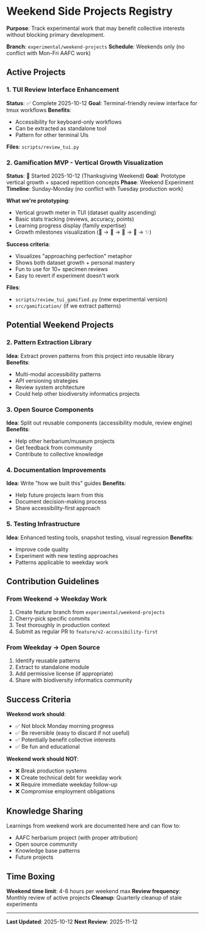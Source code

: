 # Weekend Side Projects Registry

**Purpose**: Track experimental work that may benefit collective interests without blocking primary development.

**Branch**: `experimental/weekend-projects`
**Schedule**: Weekends only (no conflict with Mon-Fri AAFC work)

## Active Projects

### 1. TUI Review Interface Enhancement
**Status**: ✅ Complete 2025-10-12
**Goal**: Terminal-friendly review interface for tmux workflows
**Benefits**:
- Accessibility for keyboard-only workflows
- Can be extracted as standalone tool
- Pattern for other terminal UIs

**Files**: `scripts/review_tui.py`

### 2. Gamification MVP - Vertical Growth Visualization
**Status**: 🚀 Started 2025-10-12 (Thanksgiving Weekend)
**Goal**: Prototype vertical growth + spaced repetition concepts
**Phase**: Weekend Experiment
**Timeline**: Sunday-Monday (no conflict with Tuesday production work)

**What we're prototyping**:
- Vertical growth meter in TUI (dataset quality ascending)
- Basic stats tracking (reviews, accuracy, points)
- Learning progress display (family expertise)
- Growth milestones visualization (🌰 → 🌱 → 🌿 → 🌳 → ✨)

**Success criteria**:
- Visualizes "approaching perfection" metaphor
- Shows both dataset growth + personal mastery
- Fun to use for 10+ specimen reviews
- Easy to revert if experiment doesn't work

**Files**:
- `scripts/review_tui_gamified.py` (new experimental version)
- `src/gamification/` (if we extract patterns)

## Potential Weekend Projects

### 2. Pattern Extraction Library
**Idea**: Extract proven patterns from this project into reusable library
**Benefits**:
- Multi-modal accessibility patterns
- API versioning strategies
- Review system architecture
- Could help other biodiversity informatics projects

### 3. Open Source Components
**Idea**: Split out reusable components (accessibility module, review engine)
**Benefits**:
- Help other herbarium/museum projects
- Get feedback from community
- Contribute to collective knowledge

### 4. Documentation Improvements
**Idea**: Write "how we built this" guides
**Benefits**:
- Help future projects learn from this
- Document decision-making process
- Share accessibility-first approach

### 5. Testing Infrastructure
**Idea**: Enhanced testing tools, snapshot testing, visual regression
**Benefits**:
- Improve code quality
- Experiment with new testing approaches
- Patterns applicable to weekday work

## Contribution Guidelines

### From Weekend → Weekday Work
1. Create feature branch from `experimental/weekend-projects`
2. Cherry-pick specific commits
3. Test thoroughly in production context
4. Submit as regular PR to `feature/v2-accessibility-first`

### From Weekday → Open Source
1. Identify reusable patterns
2. Extract to standalone module
3. Add permissive license (if appropriate)
4. Share with biodiversity informatics community

## Success Criteria

**Weekend work should**:
- ✅ Not block Monday morning progress
- ✅ Be reversible (easy to discard if not useful)
- ✅ Potentially benefit collective interests
- ✅ Be fun and educational

**Weekend work should NOT**:
- ❌ Break production systems
- ❌ Create technical debt for weekday work
- ❌ Require immediate weekday follow-up
- ❌ Compromise employment obligations

## Knowledge Sharing

Learnings from weekend work are documented here and can flow to:
- AAFC herbarium project (with proper attribution)
- Open source community
- Knowledge base patterns
- Future projects

## Time Boxing

**Weekend time limit**: 4-8 hours per weekend max
**Review frequency**: Monthly review of active projects
**Cleanup**: Quarterly cleanup of stale experiments

---

**Last Updated**: 2025-10-12
**Next Review**: 2025-11-12
